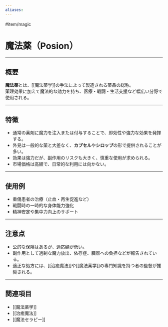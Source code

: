 ```yaml
---
aliases:
---
```

#item/magic 
# 魔法薬（Posion）

---

## 概要
**魔法薬**とは、[[魔法薬学]]の手法によって製造される薬品の総称。  
薬理効果に加えて魔法的な効力を持ち、医療・戦闘・生活支援など幅広い分野で使用される。  

---

## 特徴
- 通常の薬剤に魔力を注入または付与することで、即効性や強力な効果を発揮する。  
- 外見は一般的な薬と大差なく、**カプセル**や**シロップ**の形で提供されることが多い。  
- 効果は強力だが、副作用のリスクも大きく、慎重な使用が求められる。  
- 市場価格は高額で、日常的な利用には向かない。  

---

## 使用例
- 重傷患者の治療（止血・再生促進など）  
- 戦闘時の一時的な身体能力強化  
- 精神安定や集中力向上のサポート  

---

## 注意点
- 公的な保険はあるが、適応額が低い。
- 副作用として過剰な魔力放出、依存症、臓器への負担などが報告されている。  
- 適正な処方には、[[治癒魔法]]や[[魔法薬学]]の専門知識を持つ者の監督が推奨される。  

---

## 関連項目
- [[魔法薬学]]
- [[治癒魔法]]
- [[魔法セラピー]]
